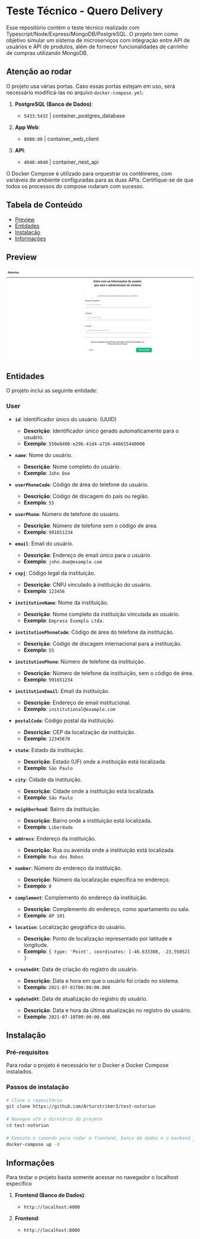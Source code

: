 # Teste Técnico -  Quero Delivery

Esse repositório contém o teste técnico realizado com Typescript/Node/Express/MongoDB/PostgreSQL. O projeto tem como objetivo simular um sistema de microserviços com integração entre API de usuários e API de produtos, além de fornecer funcionalidades de carrinho de compras utilizando MongoDB.

## Atenção ao rodar

O projeto usa várias portas. Caso essas portas estejam em uso, será necessário modificá-las no arquivo `docker-compose.yml`:

1. **PostgreSQL (Banco de Dados)**:  
    - `5433:5432` | container_postgres_database

2. **App Web**:  
    - `8080:80` | container_web_client

3. **API**:  
    - `4040:4040` | container_nest_api

O Docker Compose é utilizado para orquestrar os contêineres, com variáveis de ambiente configuradas para as duas APIs. Certifique-se de que todos os processos do compose rodaram com sucesso.

## Tabela de Conteúdo

- [Preview](#preview)
- [Entidades](#entidades)
- [Instalação](#instalação)
- [Informações](#informações)

## Preview
<div align="center">
     <img src="image.png" alt="preview" />
</div>

## Entidades

O projeto inclui as seguinte entidade:

### User
- **`id`**: Identificador único do usuário. (UUID)
  - **Descrição**: Identificador único gerado automaticamente para o usuário.
  - **Exemplo**: `550e8400-e29b-41d4-a716-446655440000`

- **`name`**: Nome do usuário.
  - **Descrição**: Nome completo do usuário.
  - **Exemplo**: `John Doe`

- **`userPhoneCode`**: Código de área do telefone do usuário.
  - **Descrição**: Código de discagem do país ou região.
  - **Exemplo**: `55`

- **`userPhone`**: Número de telefone do usuário.
  - **Descrição**: Número de telefone sem o código de área.
  - **Exemplo**: `991651234`

- **`email`**: Email do usuário.
  - **Descrição**: Endereço de email único para o usuário.
  - **Exemplo**: `john.doe@example.com`

- **`cnpj`**: Código legal da instituição.
  - **Descrição**: CNPJ vinculado à instituição do usuário.
  - **Exemplo**: `123456`

- **`institutionName`**: Nome da instituição.
  - **Descrição**: Nome completo da instituição vinculada ao usuário.
  - **Exemplo**: `Empresa Exemplo Ltda.`

- **`institutionPhoneCode`**: Código de área do telefone da instituição.
  - **Descrição**: Código de discagem internacional para a instituição.
  - **Exemplo**: `55`

- **`institutionPhone`**: Número de telefone da instituição.
  - **Descrição**: Número de telefone da instituição, sem o código de área.
  - **Exemplo**: `991651234`

- **`institutionEmail`**: Email da instituição.
  - **Descrição**: Endereço de email institucional.
  - **Exemplo**: `institutional@example.com`

- **`postalCode`**: Código postal da instituição.
  - **Descrição**: CEP da localização da instituição.
  - **Exemplo**: `12345678`

- **`state`**: Estado da instituição.
  - **Descrição**: Estado (UF) onde a instituição está localizada.
  - **Exemplo**: `São Paulo`

- **`city`**: Cidade da instituição.
  - **Descrição**: Cidade onde a instituição está localizada.
  - **Exemplo**: `São Paulo`

- **`neighborhood`**: Bairro da instituição.
  - **Descrição**: Bairro onde a instituição está localizada.
  - **Exemplo**: `Liberdade`

- **`address`**: Endereço da instituição.
  - **Descrição**: Rua ou avenida onde a instituição está localizada.
  - **Exemplo**: `Rua dos Bobos`

- **`number`**: Número do endereço da instituição.
  - **Descrição**: Número da localização específica no endereço.
  - **Exemplo**: `0`

- **`complement`**: Complemento do endereço da instituição.
  - **Descrição**: Complemento do endereço, como apartamento ou sala.
  - **Exemplo**: `AP 101`

- **`location`**: Localização geográfica do usuário.
  - **Descrição**: Ponto de localização representado por latitude e longitude.
  - **Exemplo**: `{ type: 'Point', coordinates: [-46.633308, -23.55052] }`

- **`createdAt`**: Data de criação do registro do usuário.
  - **Descrição**: Data e hora em que o usuário foi criado no sistema.
  - **Exemplo**: `2021-07-01T00:00:00.000`

- **`updatedAt`**: Data de atualização do registro do usuário.
  - **Descrição**: Data e hora da última atualização no registro do usuário.
  - **Exemplo**: `2021-07-10T00:00:00.000`


## Instalação

### Pré-requisitos
Para rodar o projeto é necessário ter o Docker e Docker Compose instalados.

### Passos de instalação

```bash
# Clone o repositório
git clone https://github.com/Arturstriker3/test-notoriun

# Navegue até o diretório do projeto
cd test-notoriun

# Execute o comando para rodar o frontend, banco de dados e o backend juntos, dockerizados
docker-compose up -d
```

## Informações

Para testar o projeto basta somente acessar no navegador o localhost específico

1. **Frontend (Banco de Dados)**:  
    - `http://localhost:4000`

2. **Frontend**:  
    - `http://localhost:8080`